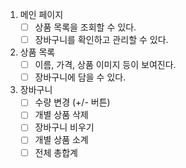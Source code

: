 1. 메인 페이지
   - [ ] 상품 목록을 조회할 수 있다.
   - [ ] 장바구니를 확인하고 관리할 수 있다.
2. 상품 목록
   - [ ] 이름, 가격, 상품 이미지 등이 보여진다.
   - [ ] 장바구니에 담을 수 있다.
3. 장바구니
   - [ ] 수량 변경 (+/- 버튼)
   - [ ] 개별 상품 삭제
   - [ ] 장바구니 비우기
   - [ ] 개별 상품 소계
   - [ ] 전체 총합계
